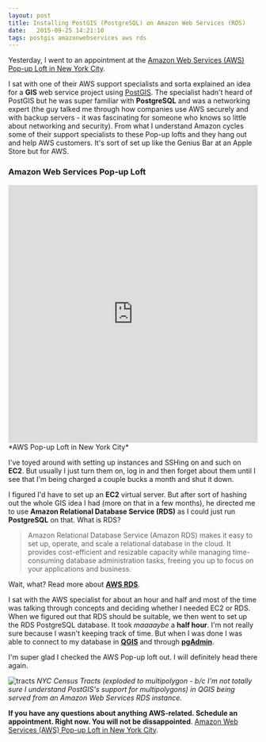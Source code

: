 ```yaml
---
layout: post
title: Installing PostGIS (PostgreSQL) on Amazon Web Services (RDS)
date:   2015-09-25 14:21:10
tags: postgis amazonwebservices aws rds
---
```


Yesterday, I went to an appointment at the [Amazon Web Services (AWS) Pop-up Loft in New York City](https://aws.amazon.com/start-ups/loft/). 

I sat with one of their AWS support specialists and sorta explained an idea for a **GIS** web service project using [PostGIS](http://postgis.net/). The specialist hadn't heard of PostGIS but he was super familiar with **PostgreSQL** and was a networking expert (the guy talked me through how companies use AWS securely and with backup servers - it was fascinating for someone who knows so little about networking and security). From what I understand Amazon cycles some of their support specialists to these Pop-up lofts and they hang out and help AWS customers. It's sort of set up like the Genius Bar at an Apple Store but for AWS. 

### Amazon Web Services Pop-up Loft
<iframe width="100%" height="520" frameborder="0" src="https://dms2203.cartodb.com/viz/32a3beec-63b6-11e5-ae6e-0e73ffd62169/embed_map"></iframe>
*AWS Pop-up Loft in New York City*

I've toyed around with setting up instances and SSHing on and such on **EC2**. But usually I just turn them on, log in and then forget about them until I see that I'm being charged a couple bucks a month and shut it down. 

I figured I'd have to set up an **EC2** virtual server. But after sort of hashing out the whole GIS idea I had (more on that in a few months), he directed me to use **Amazon Relational Database Service (RDS)** as I could just run **PostgreSQL** on that. What is RDS? 

> Amazon Relational Database Service (Amazon RDS) makes it easy to set up, operate, and scale a relational database in the cloud. It provides cost-efficient and resizable capacity while managing time-consuming database administration tasks, freeing you up to focus on your applications and business.

Wait, what? Read more about **[AWS RDS](http://aws.amazon.com/rds/)**.

I sat with the AWS specialist for about an hour and half and most of the time was talking through concepts and deciding whether I needed EC2 or RDS. When we figured out that RDS should be suitable, we then went to set up the RDS PostgreSQL database. It took *maaaaybe* a **half hour**. I'm not really sure because I wasn't keeping track of time. But when I was done I was able to connect to my database in **[QGIS](http://aws.amazon.com/rds/)** and through **[pgAdmin](http://www.pgadmin.org/)**. 

I'm super glad I checked the AWS Pop-up loft out. I will definitely head there again.

![tracts](https://pbs.twimg.com/media/CPsjLWeWwAA1i-a.png:large)
*NYC Census Tracts (exploded to multipolygon - b/c I'm not totally sure I understand PostGIS's support for multipolygons) in QGIS being served from an Amazon Web Services RDS instance.*


**If you have any questions about anything AWS-related. Schedule an appointment. Right now. You will not be dissappointed**. [Amazon Web Services (AWS) Pop-up Loft in New York City](https://aws.amazon.com/start-ups/loft/). 

